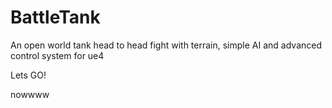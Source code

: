 # BattleTank
An open world tank head to head fight with terrain, simple AI and advanced control system for ue4

Lets GO!

nowwww
